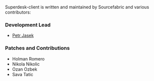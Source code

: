Superdesk-client is written and maintained by Sourcefabric and various contributors:

### Development Lead

- [Petr Jasek](mailto:petr.jasek@sourcefabric.org)

### Patches and Contributions

- Holman Romero
- Nikola Nikolic
- Ozan Ozbek
- Sava Tatic

